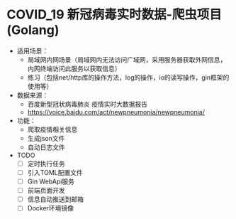 # COVID_19 新冠病毒实时数据-爬虫项目(Golang)
- 适用场景：
  - 局域网内网场景（局域网内无法访问广域网，采用服务器获取外网信息，内网终端访问此服务以获取信息）
  - 练习（包括net/http库的操作方法，log的操作，io的读写操作，gin框架的使用等）
- 数据来源：
  - 百度新型冠状病毒肺炎 疫情实时大数据报告 
  - https://voice.baidu.com/act/newpneumonia/newpneumonia/
- 功能：
  - 爬取疫情相关信息
  - 生成json文件 
  - 自动日志文件
- TODO
  - [ ] 定时执行任务
  - [ ] 引入TOML配置文件
  - [ ] Gin WebApi服务
  - [ ] 前端页面开发
  - [ ] 信息自动推送到邮箱
  - [ ] Docker环境镜像

